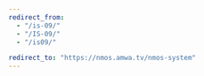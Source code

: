 ```yaml
---
redirect_from:
  - "/is-09/"
  - "/IS-09/"
  - "/is09/"

redirect_to: "https://nmos.amwa.tv/nmos-system"
---
```

